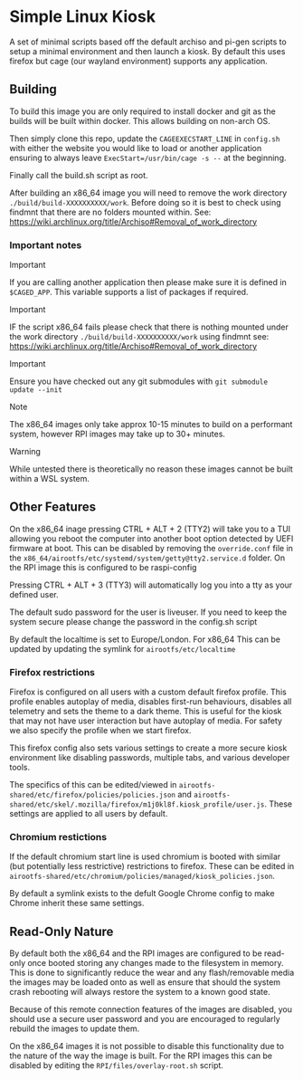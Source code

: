 # Simple Linux Kiosk

A set of minimal scripts based off the default archiso and pi-gen scripts to setup a minimal environment and then launch a kiosk.
By default this uses firefox but cage (our wayland environment) supports any application.

## Building

To build this image you are only required to install docker and git as the builds will be built within docker.
This allows building on non-arch OS.

Then simply clone this repo, update the `CAGEEXECSTART_LINE` in `config.sh` with either the website you would like to load or another application ensuring to always leave `ExecStart=/usr/bin/cage -s --` at the beginning.

Finally call the build.sh script as root.

After building an x86_64 image you will need to remove the work directory `./build/build-XXXXXXXXXX/work`. Before doing so it is best to check using findmnt that there are no folders mounted within. See: https://wiki.archlinux.org/title/Archiso#Removal_of_work_directory

### Important notes

> [!IMPORTANT]
> If you are calling another application then please make sure it is defined in `$CAGED_APP`.
> This variable supports a list of packages if required.

> [!IMPORTANT]
> IF the script x86_64 fails please check that there is nothing mounted under the work directory `./build/build-XXXXXXXXXX/work` using findmnt see: https://wiki.archlinux.org/title/Archiso#Removal_of_work_directory

> [!IMPORTANT]
> Ensure you have checked out any git submodules with `git submodule update --init`

> [!NOTE]
> The x86_64 images only take approx 10-15 minutes to build on a performant system, however RPI images may take up to 30+ minutes.

> [!WARNING]
> While untested there is theoretically no reason these images cannot be built within a WSL system.

## Other Features

On the x86_64 inage pressing CTRL + ALT + 2 (TTY2) will take you to a TUI allowing you reboot the computer into another boot option detected by UEFI firmware at boot. This can be disabled by removing the `override.conf` file in the `x86_64/airootfs/etc/systemd/system/getty@tty2.service.d` folder. On the RPI image this is configured to be raspi-config

Pressing CTRL + ALT + 3 (TTY3) will automatically log you into a tty as your defined user.

The default sudo password for the user is liveuser. If you need to keep the system secure please change the password in the config.sh script

By default the localtime is set to Europe/London. For x86_64 This can be updated by updating the symlink for `airootfs/etc/localtime`

### Firefox restrictions

Firefox is configured on all users with a custom default firefox profile. This profile enables autoplay of media, disables first-run behaviours, disables all telemetry and sets the theme to a dark theme. This is useful for the kiosk that may not have user interaction but have autoplay of media. For safety we also specify the profile when we start firefox.

This firefox config also sets various settings to create a more secure kiosk environment like disabling passwords, multiple tabs, and various developer tools.

The specifics of this can be edited/viewed in `airootfs-shared/etc/firefox/policies/policies.json` and `airootfs-shared/etc/skel/.mozilla/firefox/m1j0kl8f.kiosk_profile/user.js`. These settings are applied to all users by default.

### Chromium restictions

If the default chromium start line is used chromium is booted with similar (but potentially less restrictive) restrictions to firefox. These can be edited in `airootfs-shared/etc/chromium/policies/managed/kiosk_policies.json`.

By default a symlink exists to the defult Google Chrome config to make Chrome inherit these same settings.

## Read-Only Nature

By default both the x86_64 and the RPI images are configured to be read-only once booted storing any changes made to the filesystem in memory. This is done to significantly reduce the wear and any flash/removable media the images may be loaded onto as well as ensure that should the system crash rebooting will always restore the system to a known good state.

Because of this remote connection features of the images are disabled, you should use a secure user password and you are encouraged to regularly rebuild the images to update them.

On the x86_64 images it is not possible to disable this functionality due to the nature of the way the image is built. For the RPI images this can be disabled by editing the `RPI/files/overlay-root.sh` script.
